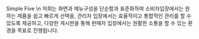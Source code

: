 Simple Five 
\n
저희는 화면과 메뉴구성을 단순함과 표준화하여 소비자입장에서는 원하는 제품을 쉽고 빠르게 선택을, 
관리자 입장에서는 효율적이고 통합적인 관리를 할 수 있도록 제공하고, 
다양한 게시판을 통해 판매자 입장에서는 원활한 소통을 할 수 있는 환경을 목표로 진행됩니다.

